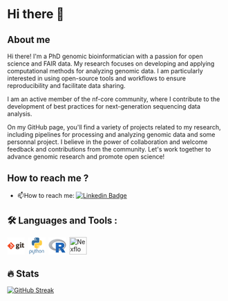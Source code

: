 # Hi there 👋

## About me
Hi there! I'm a PhD genomic bioinformatician with a passion for open science and FAIR data. My research focuses on developing and applying computational methods for analyzing genomic data. I am particularly interested in using open-source tools and workflows to ensure reproducibility and facilitate data sharing.

I am an active member of the nf-core community, where I contribute to the development of best practices for next-generation sequencing data analysis.

On my GitHub page, you'll find a variety of projects related to my research, including pipelines for processing and analyzing genomic data and some personnal project. I believe in the power of collaboration and welcome feedback and contributions from the community. Let's work together to advance genomic research and promote open science!


## How to reach me ?
- :mailbox:How to reach me: [![Linkedin Badge](https://img.shields.io/badge/-kakbar-blue?style=flat&logo=Linkedin&logoColor=white)](https://www.linkedin.com/in/louis-le-n%C3%A9zet-618aba166/)

## :hammer_and_wrench: Languages and Tools :
<div>
  <img src="https://github.com/devicons/devicon/blob/master/icons/git/git-original-wordmark.svg" title="Git" **alt="Git" width="40" height="40"/>&nbsp;
  <img src="https://github.com/devicons/devicon/blob/master/icons/python/python-original-wordmark.svg" title="Python" **alt="Python" width="40" height="40"/>&nbsp;
  <img src="https://github.com/devicons/devicon/blob/master/icons/r/r-original.svg" title="R" **alt="R" width="40" height="40"/>&nbsp;
  <img src="https://github.com/nextflow-io/trademark/blob/master/nextflow-icon-128x128.png" title="Nexflow" **alt="Nexflow" width="40" height="40"/>&nbsp;
</div>

## :fire: Stats
[![GitHub Streak](http://github-readme-streak-stats.herokuapp.com?user=LouisLeNezet&theme=dark&hide_border=true&mode=weekly)](https://git.io/streak-stats)
